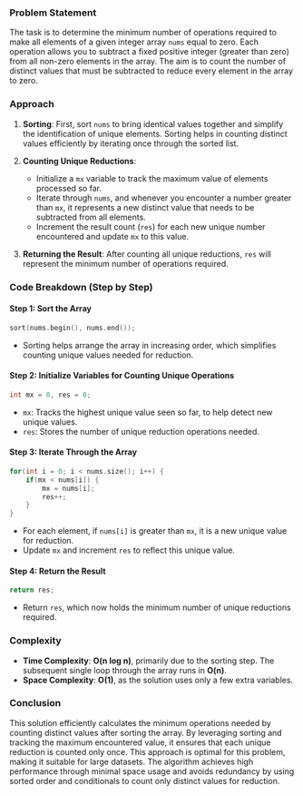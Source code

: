 ### Problem Statement

The task is to determine the minimum number of operations required to make all elements of a given integer array `nums` equal to zero. Each operation allows you to subtract a fixed positive integer (greater than zero) from all non-zero elements in the array. The aim is to count the number of distinct values that must be subtracted to reduce every element in the array to zero.

### Approach

1. **Sorting**: First, sort `nums` to bring identical values together and simplify the identification of unique elements. Sorting helps in counting distinct values efficiently by iterating once through the sorted list.
  
2. **Counting Unique Reductions**:
   - Initialize a `mx` variable to track the maximum value of elements processed so far.
   - Iterate through `nums`, and whenever you encounter a number greater than `mx`, it represents a new distinct value that needs to be subtracted from all elements.
   - Increment the result count (`res`) for each new unique number encountered and update `mx` to this value.

3. **Returning the Result**: After counting all unique reductions, `res` will represent the minimum number of operations required.

### Code Breakdown (Step by Step)

#### Step 1: Sort the Array

```cpp
sort(nums.begin(), nums.end());
```
- Sorting helps arrange the array in increasing order, which simplifies counting unique values needed for reduction.

#### Step 2: Initialize Variables for Counting Unique Operations

```cpp
int mx = 0, res = 0;
```
- `mx`: Tracks the highest unique value seen so far, to help detect new unique values.
- `res`: Stores the number of unique reduction operations needed.

#### Step 3: Iterate Through the Array

```cpp
for(int i = 0; i < nums.size(); i++) {
    if(mx < nums[i]) {
        mx = nums[i];
        res++;
    }
}
```
- For each element, if `nums[i]` is greater than `mx`, it is a new unique value for reduction.
- Update `mx` and increment `res` to reflect this unique value.

#### Step 4: Return the Result

```cpp
return res;
```
- Return `res`, which now holds the minimum number of unique reductions required.

### Complexity

- **Time Complexity**: **O(n log n)**, primarily due to the sorting step. The subsequent single loop through the array runs in **O(n)**.
- **Space Complexity**: **O(1)**, as the solution uses only a few extra variables.

### Conclusion

This solution efficiently calculates the minimum operations needed by counting distinct values after sorting the array. By leveraging sorting and tracking the maximum encountered value, it ensures that each unique reduction is counted only once. This approach is optimal for this problem, making it suitable for large datasets. The algorithm achieves high performance through minimal space usage and avoids redundancy by using sorted order and conditionals to count only distinct values for reduction.